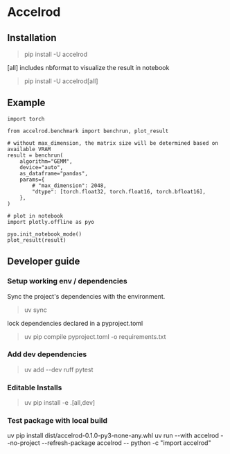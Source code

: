 # Accelrod


## Installation

> pip install -U accelrod

[all] includes nbformat to visualize the result in notebook
> pip install -U accelrod[all]

## Example
```
import torch

from accelrod.benchmark import benchrun, plot_result

# without max_dimension, the matrix size will be determined based on available VRAM
result = benchrun(
    algorithm="GEMM",
    device="auto",
    as_dataframe="pandas",
    params={
        # "max_dimension": 2048,
        "dtype": [torch.float32, torch.float16, torch.bfloat16],
    },
)

# plot in notebook
import plotly.offline as pyo

pyo.init_notebook_mode()
plot_result(result)

```

## Developer guide

### Setup working env / dependencies

Sync the project's dependencies with the environment.
> uv sync

lock dependencies declared in a pyproject.toml
> uv pip compile pyproject.toml -o requirements.txt



### Add dev dependencies
>uv add --dev ruff pytest

### Editable Installs
>uv pip install -e .[all,dev]

### Test package with local build
uv pip install dist/accelrod-0.1.0-py3-none-any.whl
uv run --with accelrod --no-project --refresh-package accelrod -- python -c "import accelrod"